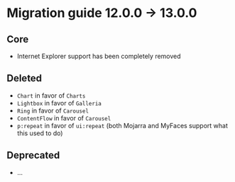 # Migration guide 12.0.0 -> 13.0.0

## Core
  * Internet Explorer support has been completely removed
  
## Deleted
  * `Chart` in favor of `Charts`
  * `Lightbox` in favor of `Galleria`
  * `Ring` in favor of `Carousel`
  * `ContentFlow` in favor of `Carousel`
  * `p:repeat` in favor of `ui:repeat` (both Mojarra and MyFaces support what this used to do)

## Deprecated
  * ...
